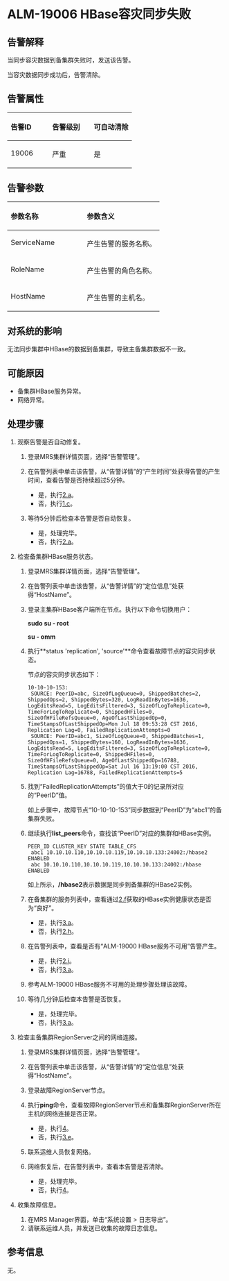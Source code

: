 # ALM-19006 HBase容灾同步失败<a name="alm_19006"></a>

## 告警解释<a name="zh-cn_topic_0191813928_section18389930"></a>

当同步容灾数据到备集群失败时，发送该告警。

当容灾数据同步成功后，告警清除。

## 告警属性<a name="zh-cn_topic_0191813928_section31291646"></a>

<a name="zh-cn_topic_0191813928_table57434139"></a>
<table><thead align="left"><tr id="zh-cn_topic_0191813928_row461342"><th class="cellrowborder" valign="top" width="33.33333333333333%" id="mcps1.1.4.1.1"><p id="zh-cn_topic_0191813928_p37368736"><a name="zh-cn_topic_0191813928_p37368736"></a><a name="zh-cn_topic_0191813928_p37368736"></a>告警ID</p>
</th>
<th class="cellrowborder" valign="top" width="33.33333333333333%" id="mcps1.1.4.1.2"><p id="zh-cn_topic_0191813928_p6968762"><a name="zh-cn_topic_0191813928_p6968762"></a><a name="zh-cn_topic_0191813928_p6968762"></a>告警级别</p>
</th>
<th class="cellrowborder" valign="top" width="33.33333333333333%" id="mcps1.1.4.1.3"><p id="zh-cn_topic_0191813928_p27598869"><a name="zh-cn_topic_0191813928_p27598869"></a><a name="zh-cn_topic_0191813928_p27598869"></a>可自动清除</p>
</th>
</tr>
</thead>
<tbody><tr id="zh-cn_topic_0191813928_row20915929"><td class="cellrowborder" valign="top" width="33.33333333333333%" headers="mcps1.1.4.1.1 "><p id="zh-cn_topic_0191813928_p16468652"><a name="zh-cn_topic_0191813928_p16468652"></a><a name="zh-cn_topic_0191813928_p16468652"></a>19006</p>
</td>
<td class="cellrowborder" valign="top" width="33.33333333333333%" headers="mcps1.1.4.1.2 "><p id="zh-cn_topic_0191813928_p58892473"><a name="zh-cn_topic_0191813928_p58892473"></a><a name="zh-cn_topic_0191813928_p58892473"></a>严重</p>
</td>
<td class="cellrowborder" valign="top" width="33.33333333333333%" headers="mcps1.1.4.1.3 "><p id="zh-cn_topic_0191813928_p5560998"><a name="zh-cn_topic_0191813928_p5560998"></a><a name="zh-cn_topic_0191813928_p5560998"></a>是</p>
</td>
</tr>
</tbody>
</table>

## 告警参数<a name="zh-cn_topic_0191813928_section13189358"></a>

<a name="zh-cn_topic_0191813928_table47787675"></a>
<table><thead align="left"><tr id="zh-cn_topic_0191813928_row20947391"><th class="cellrowborder" valign="top" width="50%" id="mcps1.1.3.1.1"><p id="zh-cn_topic_0191813928_p19017142"><a name="zh-cn_topic_0191813928_p19017142"></a><a name="zh-cn_topic_0191813928_p19017142"></a>参数名称</p>
</th>
<th class="cellrowborder" valign="top" width="50%" id="mcps1.1.3.1.2"><p id="zh-cn_topic_0191813928_p63993496"><a name="zh-cn_topic_0191813928_p63993496"></a><a name="zh-cn_topic_0191813928_p63993496"></a>参数含义</p>
</th>
</tr>
</thead>
<tbody><tr id="zh-cn_topic_0191813928_row16090703"><td class="cellrowborder" valign="top" width="50%" headers="mcps1.1.3.1.1 "><p id="zh-cn_topic_0191813928_p28278595"><a name="zh-cn_topic_0191813928_p28278595"></a><a name="zh-cn_topic_0191813928_p28278595"></a>ServiceName</p>
</td>
<td class="cellrowborder" valign="top" width="50%" headers="mcps1.1.3.1.2 "><p id="zh-cn_topic_0191813928_p8864859"><a name="zh-cn_topic_0191813928_p8864859"></a><a name="zh-cn_topic_0191813928_p8864859"></a>产生告警的服务名称。</p>
</td>
</tr>
<tr id="zh-cn_topic_0191813928_row12674872"><td class="cellrowborder" valign="top" width="50%" headers="mcps1.1.3.1.1 "><p id="zh-cn_topic_0191813928_p20031746"><a name="zh-cn_topic_0191813928_p20031746"></a><a name="zh-cn_topic_0191813928_p20031746"></a>RoleName</p>
</td>
<td class="cellrowborder" valign="top" width="50%" headers="mcps1.1.3.1.2 "><p id="zh-cn_topic_0191813928_p11958757"><a name="zh-cn_topic_0191813928_p11958757"></a><a name="zh-cn_topic_0191813928_p11958757"></a>产生告警的角色名称。</p>
</td>
</tr>
<tr id="zh-cn_topic_0191813928_row40519951"><td class="cellrowborder" valign="top" width="50%" headers="mcps1.1.3.1.1 "><p id="zh-cn_topic_0191813928_p60890569"><a name="zh-cn_topic_0191813928_p60890569"></a><a name="zh-cn_topic_0191813928_p60890569"></a>HostName</p>
</td>
<td class="cellrowborder" valign="top" width="50%" headers="mcps1.1.3.1.2 "><p id="zh-cn_topic_0191813928_p33189039"><a name="zh-cn_topic_0191813928_p33189039"></a><a name="zh-cn_topic_0191813928_p33189039"></a>产生告警的主机名。</p>
</td>
</tr>
</tbody>
</table>

## 对系统的影响<a name="zh-cn_topic_0191813928_section51595365"></a>

无法同步集群中HBase的数据到备集群，导致主备集群数据不一致。

## 可能原因<a name="zh-cn_topic_0191813928_section61705107"></a>

-   备集群HBase服务异常。
-   网络异常。

## 处理步骤<a name="zh-cn_topic_0191813928_section18475057"></a>

1.  观察告警是否自动修复。
    1.  登录MRS集群详情页面，选择“告警管理”。
    2.  在告警列表中单击该告警，从“告警详情”的“产生时间”处获得告警的产生时间，查看告警是否持续超过5分钟。
        -   是，执行[2.a](#zh-cn_topic_0191813928_li1255962015108)。
        -   否，执行[1.c](#zh-cn_topic_0191813928_step3)。

    3.  <a name="zh-cn_topic_0191813928_step3"></a>等待5分钟后检查本告警是否自动恢复。
        -   是，处理完毕。
        -   否，执行[2.a](#zh-cn_topic_0191813928_li1255962015108)。

2.  检查备集群HBase服务状态。
    1.  <a name="zh-cn_topic_0191813928_li1255962015108"></a>登录MRS集群详情页面，选择“告警管理”。
    2.  在告警列表中单击该告警，从“告警详情”的“定位信息”处获得“HostName”。
    3.  登录主集群HBase客户端所在节点。执行以下命令切换用户：

        **sudo su - root**

        **su - omm**

    4.  执行**status 'replication', 'source'**命令查看故障节点的容灾同步状态。

        节点的容灾同步状态如下：

        ```
        10-10-10-153: 
         SOURCE: PeerID=abc, SizeOfLogQueue=0, ShippedBatches=2, ShippedOps=2, ShippedBytes=320, LogReadInBytes=1636, LogEditsRead=5, LogEditsFiltered=3, SizeOfLogToReplicate=0, TimeForLogToReplicate=0, ShippedHFiles=0, SizeOfHFileRefsQueue=0, AgeOfLastShippedOp=0, TimeStampsOfLastShippedOp=Mon Jul 18 09:53:28 CST 2016, Replication Lag=0, FailedReplicationAttempts=0 
         SOURCE: PeerID=abc1, SizeOfLogQueue=0, ShippedBatches=1, ShippedOps=1, ShippedBytes=160, LogReadInBytes=1636, LogEditsRead=5, LogEditsFiltered=3, SizeOfLogToReplicate=0, TimeForLogToReplicate=0, ShippedHFiles=0, SizeOfHFileRefsQueue=0, AgeOfLastShippedOp=16788, TimeStampsOfLastShippedOp=Sat Jul 16 13:19:00 CST 2016, Replication Lag=16788, FailedReplicationAttempts=5
        ```

    5.  找到“FailedReplicationAttempts”的值大于0的记录所对应的“PeerID”值。

        如上步骤中，故障节点“10-10-10-153”同步数据到“PeerID”为“abc1”的备集群失败。

    6.  <a name="zh-cn_topic_0191813928_peerid"></a>继续执行**list\_peers**命令，查找该“PeerID”对应的集群和HBase实例。

        ```
        PEER_ID CLUSTER_KEY STATE TABLE_CFS 
         abc1 10.10.10.110,10.10.10.119,10.10.10.133:24002:/hbase2 ENABLED  
         abc 10.10.10.110,10.10.10.119,10.10.10.133:24002:/hbase ENABLED 
        ```

        如上所示，**/hbase2**表示数据是同步到备集群的HBase2实例。

    7.  在备集群的服务列表中，查看通过[2.f](#zh-cn_topic_0191813928_peerid)获取的HBase实例健康状态是否为“良好”。
        -   是，执行[3.a](#zh-cn_topic_0191813928_li594194191119)。
        -   否，执行[2.h](#zh-cn_topic_0191813928_alm-19000)。

    8.  <a name="zh-cn_topic_0191813928_alm-19000"></a>在告警列表中，查看是否有“ALM-19000 HBase服务不可用”告警产生。
        -   是，执行[2.i](#zh-cn_topic_0191813928_aalm-19006_mmccppss_process)。
        -   否，执行[3.a](#zh-cn_topic_0191813928_li594194191119)。

    9.  <a name="zh-cn_topic_0191813928_aalm-19006_mmccppss_process"></a>参考ALM-19000 HBase服务不可用的处理步骤处理该故障。
    10. 等待几分钟后检查本告警是否恢复。
        -   是，处理完毕。
        -   否，执行[3.a](#zh-cn_topic_0191813928_li594194191119)。

3.  检查主备集群RegionServer之间的网络连接。
    1.  <a name="zh-cn_topic_0191813928_li594194191119"></a>登录MRS集群详情页面，选择“告警管理”。
    2.  在告警列表中单击该告警，从“告警详情”的“定位信息”处获得“HostName”。
    3.  登录故障RegionServer节点。
    4.  执行**ping**命令，查看故障RegionServer节点和备集群RegionServer所在主机的网络连接是否正常。
        -   是，执行[4](#zh-cn_topic_0191813928_li572522141314)。
        -   否，执行[3.e](#zh-cn_topic_0191813928_s1)。

    5.  <a name="zh-cn_topic_0191813928_s1"></a>联系运维人员恢复网络。
    6.  网络恢复后，在告警列表中，查看本告警是否清除。
        -   是，处理完毕。
        -   否，执行[4](#zh-cn_topic_0191813928_li572522141314)。

4.  <a name="zh-cn_topic_0191813928_li572522141314"></a>收集故障信息。
    1.  在MRS Manager界面，单击“系统设置 \> 日志导出”。
    2.  请联系运维人员，并发送已收集的故障日志信息。


## 参考信息<a name="zh-cn_topic_0191813928_section32057793"></a>

无。

